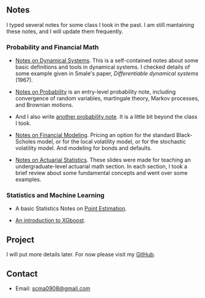 ## Notes
I typed several notes for some class I took in the past. I am still mantaining these notes, and I will update them frequently.

### Probability and Financial Math

* [Notes on Dynamical Systems](./notes/anosovnote.pdf). This is a self-contained notes about some basic definitions and tools in dynamical systems. I checked details of some example given in Smale's paper, *Differentiable dynamical systems* (1967).  
    
* [Notes on Probability](./notes/Prob.pdf) is an entry-level probability note, including convergence of random variables, martingale theory, Markov processes, and Brownian motions.
    
* And I also write [another probability note](./notes/Prob2.pdf). It is a little bit beyond the class I took.    

* [Notes on Financial Modeling](./notes/fm/document.pdf). Pricing an option for the standard Black-Scholes model, or for the local volatility model, or for the stochastic volatility model. And modeling for bonds and defaults. 

* [Notes on Actuarial Statistics](./notes/Actuarial.pdf). These slides were made for teaching an undergraduate-level actuarial math section. In each section, I took a brief review about some fundamental concepts and went over some examples.  

### Statistics and Machine Learning

* A basic Statistics Notes on [Point Estimation](./notes/st/document.pdf).

* [An introduction to XGboost](./notes/xgboostppt.pdf). 

## Project
I will put more details later. For now please visit my [GitHub](https://github.com/mshaocong).

## Contact

* Email: scma0908@gmail.com
